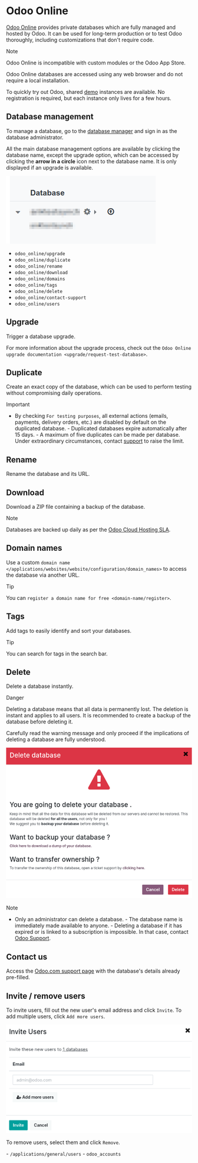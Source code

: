 # Odoo Online

[Odoo Online](https://www.odoo.com/trial) provides private databases
which are fully managed and hosted by Odoo. It can be used for long-term
production or to test Odoo thoroughly, including customizations that
don't require code.

> [!NOTE]
> Odoo Online is incompatible with custom modules or the Odoo App Store.

Odoo Online databases are accessed using any web browser and do not
require a local installation.

To quickly try out Odoo, shared [demo](https://demo.odoo.com) instances
are available. No registration is required, but each instance only lives
for a few hours.

## Database management

To manage a database, go to the [database
manager](https://www.odoo.com/my/databases) and sign in as the database
administrator.

All the main database management options are available by clicking the
database name, except the upgrade option, which can be accessed by
clicking the **arrow in a circle** icon next to the database name. It is
only displayed if an upgrade is available.

![Accessing the database management options](odoo_online/database-manager.png)

- `odoo_online/upgrade`
- `odoo_online/duplicate`
- `odoo_online/rename`
- `odoo_online/download`
- `odoo_online/domains`
- `odoo_online/tags`
- `odoo_online/delete`
- `odoo_online/contact-support`
- `odoo_online/users`

## Upgrade

Trigger a database upgrade.

<div class="seealso">

For more information about the upgrade process, check out the
`Odoo Online upgrade
documentation <upgrade/request-test-database>`.

</div>

## Duplicate

Create an exact copy of the database, which can be used to perform
testing without compromising daily operations.

> [!IMPORTANT]
> - By checking `For testing purposes`, all external actions (emails,
> payments, delivery orders, etc.) are disabled by default on the
> duplicated database. - Duplicated databases expire automatically after
> 15 days. - A maximum of five duplicates can be made per database.
> Under extraordinary circumstances, contact
> [support](https://www.odoo.com/help) to raise the limit.

## Rename

Rename the database and its URL.

## Download

Download a ZIP file containing a backup of the database.

> [!NOTE]
> Databases are backed up daily as per the [Odoo Cloud Hosting
> SLA](https://www.odoo.com/cloud-sla).

## Domain names

Use a custom
`domain name </applications/websites/website/configuration/domain_names>`
to access the database via another URL.

> [!TIP]
> You can `register a domain name for free <domain-name/register>`.

## Tags

Add tags to easily identify and sort your databases.

> [!TIP]
> You can search for tags in the search bar.

## Delete

Delete a database instantly.

<div class="danger">

<div class="title">

Danger

</div>

Deleting a database means that all data is permanently lost. The
deletion is instant and applies to all users. It is recommended to
create a backup of the database before deleting it.

</div>

Carefully read the warning message and only proceed if the implications
of deleting a database are fully understood.

![The warning message displayed before deleting a database](odoo_online/delete.png)

> [!NOTE]
> - Only an administrator can delete a database. - The database name is
> immediately made available to anyone. - Deleting a database if it has
> expired or is linked to a subscription is impossible. In that case,
> contact [Odoo Support](https://www.odoo.com/help).

## Contact us

Access the [Odoo.com support page](https://www.odoo.com/help) with the
database's details already pre-filled.

## Invite / remove users

To invite users, fill out the new user's email address and click
`Invite`. To add multiple users, click `Add more users`.

![Inviting a user on a database](odoo_online/invite-users.png)

To remove users, select them and click `Remove`.

<div class="seealso">

\- `/applications/general/users` - `odoo_accounts`

</div>
